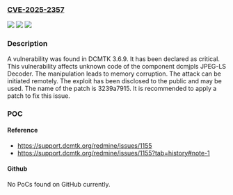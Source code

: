 ### [CVE-2025-2357](https://cve.mitre.org/cgi-bin/cvename.cgi?name=CVE-2025-2357)
![](https://img.shields.io/static/v1?label=Product&message=DCMTK&color=blue)
![](https://img.shields.io/static/v1?label=Version&message=%3D%203.6.9%20&color=brighgreen)
![](https://img.shields.io/static/v1?label=Vulnerability&message=Memory%20Corruption&color=brighgreen)

### Description

A vulnerability was found in DCMTK 3.6.9. It has been declared as critical. This vulnerability affects unknown code of the component dcmjpls JPEG-LS Decoder. The manipulation leads to memory corruption. The attack can be initiated remotely. The exploit has been disclosed to the public and may be used. The name of the patch is 3239a7915. It is recommended to apply a patch to fix this issue.

### POC

#### Reference
- https://support.dcmtk.org/redmine/issues/1155
- https://support.dcmtk.org/redmine/issues/1155?tab=history#note-1

#### Github
No PoCs found on GitHub currently.


